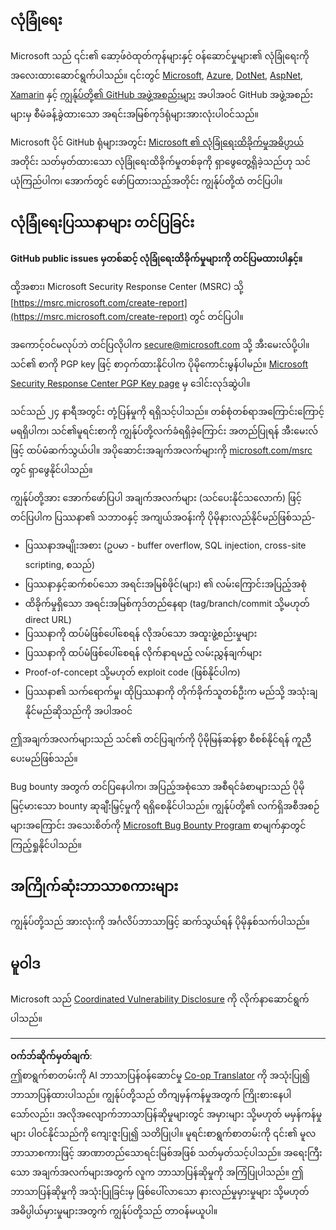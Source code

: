 <!--
CO_OP_TRANSLATOR_METADATA:
{
  "original_hash": "5e1b8da31aae9cca3d53ad243fa3365a",
  "translation_date": "2025-09-05T11:23:05+00:00",
  "source_file": "SECURITY.md",
  "language_code": "my"
}
-->
## လုံခြုံရေး

Microsoft သည် ၎င်း၏ ဆော့ဖ်ဝဲထုတ်ကုန်များနှင့် ဝန်ဆောင်မှုများ၏ လုံခြုံရေးကို အလေးထားဆောင်ရွက်ပါသည်။ ၎င်းတွင် [Microsoft](https://github.com/Microsoft), [Azure](https://github.com/Azure), [DotNet](https://github.com/dotnet), [AspNet](https://github.com/aspnet), [Xamarin](https://github.com/xamarin) နှင့် [ကျွန်ုပ်တို့၏ GitHub အဖွဲ့အစည်းများ](https://opensource.microsoft.com/) အပါအဝင် GitHub အဖွဲ့အစည်းများမှ စီမံခန့်ခွဲထားသော အရင်းအမြစ်ကုဒ်ရုံများအားလုံးပါဝင်သည်။

Microsoft ပိုင် GitHub ရုံများအတွင်း [Microsoft ၏ လုံခြုံရေးထိခိုက်မှုအဓိပ္ပာယ်](https://docs.microsoft.com/previous-versions/tn-archive/cc751383(v=technet.10)?WT.mc_id=academic-77952-leestott) အတိုင်း သတ်မှတ်ထားသော လုံခြုံရေးထိခိုက်မှုတစ်ခုကို ရှာဖွေတွေ့ရှိခဲ့သည်ဟု သင်ယုံကြည်ပါက၊ အောက်တွင် ဖော်ပြထားသည့်အတိုင်း ကျွန်ုပ်တို့ထံ တင်ပြပါ။

## လုံခြုံရေးပြဿနာများ တင်ပြခြင်း

**GitHub public issues မှတစ်ဆင့် လုံခြုံရေးထိခိုက်မှုများကို တင်ပြမထားပါနှင့်။**

ထို့အစား၊ Microsoft Security Response Center (MSRC) သို့ [https://msrc.microsoft.com/create-report](https://msrc.microsoft.com/create-report) တွင် တင်ပြပါ။

အကောင့်ဝင်မလုပ်ဘဲ တင်ပြလိုပါက [secure@microsoft.com](mailto:secure@microsoft.com) သို့ အီးမေးလ်ပို့ပါ။  သင်၏ စာကို PGP key ဖြင့် စာဝှက်ထားနိုင်ပါက ပိုမိုကောင်းမွန်ပါမည်။ [Microsoft Security Response Center PGP Key page](https://www.microsoft.com/en-us/msrc/pgp-key-msrc) မှ ဒေါင်းလုဒ်ဆွဲပါ။

သင်သည် ၂၄ နာရီအတွင်း တုံ့ပြန်မှုကို ရရှိသင့်ပါသည်။ တစ်စုံတစ်ရာအကြောင်းကြောင့် မရရှိပါက၊ သင်၏မူရင်းစာကို ကျွန်ုပ်တို့လက်ခံရရှိခဲ့ကြောင်း အတည်ပြုရန် အီးမေးလ်ဖြင့် ထပ်မံဆက်သွယ်ပါ။ အပိုဆောင်းအချက်အလက်များကို [microsoft.com/msrc](https://www.microsoft.com/msrc) တွင် ရှာဖွေနိုင်ပါသည်။

ကျွန်ုပ်တို့အား အောက်ဖော်ပြပါ အချက်အလက်များ (သင်ပေးနိုင်သလောက်) ဖြင့် တင်ပြပါက ပြဿနာ၏ သဘာဝနှင့် အကျယ်အဝန်းကို ပိုမိုနားလည်နိုင်မည်ဖြစ်သည်-

  * ပြဿနာအမျိုးအစား (ဥပမာ - buffer overflow, SQL injection, cross-site scripting, စသည်)
  * ပြဿနာနှင့်ဆက်စပ်သော အရင်းအမြစ်ဖိုင်(များ) ၏ လမ်းကြောင်းအပြည့်အစုံ
  * ထိခိုက်မှုရှိသော အရင်းအမြစ်ကုဒ်တည်နေရာ (tag/branch/commit သို့မဟုတ် direct URL)
  * ပြဿနာကို ထပ်မံဖြစ်ပေါ်စေရန် လိုအပ်သော အထူးဖွဲ့စည်းမှုများ
  * ပြဿနာကို ထပ်မံဖြစ်ပေါ်စေရန် လိုက်နာရမည့် လမ်းညွှန်ချက်များ
  * Proof-of-concept သို့မဟုတ် exploit code (ဖြစ်နိုင်ပါက)
  * ပြဿနာ၏ သက်ရောက်မှု၊ ထိုပြဿနာကို တိုက်ခိုက်သူတစ်ဦးက မည်သို့ အသုံးချနိုင်မည်ဆိုသည်ကို အပါအဝင်

ဤအချက်အလက်များသည် သင်၏ တင်ပြချက်ကို ပိုမိုမြန်ဆန်စွာ စီစစ်နိုင်ရန် ကူညီပေးမည်ဖြစ်သည်။

Bug bounty အတွက် တင်ပြနေပါက၊ အပြည့်အစုံသော အစီရင်ခံစာများသည် ပိုမိုမြင့်မားသော bounty ဆုချီးမြှင့်မှုကို ရရှိစေနိုင်ပါသည်။ ကျွန်ုပ်တို့၏ လက်ရှိအစီအစဉ်များအကြောင်း အသေးစိတ်ကို [Microsoft Bug Bounty Program](https://microsoft.com/msrc/bounty) စာမျက်နှာတွင် ကြည့်ရှုနိုင်ပါသည်။

## အကြိုက်ဆုံးဘာသာစကားများ

ကျွန်ုပ်တို့သည် အားလုံးကို အင်္ဂလိပ်ဘာသာဖြင့် ဆက်သွယ်ရန် ပိုမိုနှစ်သက်ပါသည်။

## မူဝါဒ

Microsoft သည် [Coordinated Vulnerability Disclosure](https://www.microsoft.com/en-us/msrc/cvd) ကို လိုက်နာဆောင်ရွက်ပါသည်။

---

**ဝက်ဘ်ဆိုက်မှတ်ချက်**:  
ဤစာရွက်စာတမ်းကို AI ဘာသာပြန်ဝန်ဆောင်မှု [Co-op Translator](https://github.com/Azure/co-op-translator) ကို အသုံးပြု၍ ဘာသာပြန်ထားပါသည်။ ကျွန်ုပ်တို့သည် တိကျမှန်ကန်မှုအတွက် ကြိုးစားနေပါသော်လည်း၊ အလိုအလျောက်ဘာသာပြန်ဆိုမှုများတွင် အမှားများ သို့မဟုတ် မမှန်ကန်မှုများ ပါဝင်နိုင်သည်ကို ကျေးဇူးပြု၍ သတိပြုပါ။ မူရင်းစာရွက်စာတမ်းကို ၎င်း၏ မူလဘာသာစကားဖြင့် အာဏာတည်သောရင်းမြစ်အဖြစ် သတ်မှတ်သင့်ပါသည်။ အရေးကြီးသော အချက်အလက်များအတွက် လူက ဘာသာပြန်ဆိုမှုကို အကြံပြုပါသည်။ ဤဘာသာပြန်ဆိုမှုကို အသုံးပြုခြင်းမှ ဖြစ်ပေါ်လာသော နားလည်မှုမှားမှုများ သို့မဟုတ် အဓိပ္ပါယ်မှားမှုများအတွက် ကျွန်ုပ်တို့သည် တာဝန်မယူပါ။